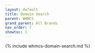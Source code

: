 ```yaml
---
layout: default
title: Domain Search
parent: WHMCS
grand_parent: All Brands
nav_order: 7
showtoc: 1
---
```


{% include whmcs-domain-search.md %}
